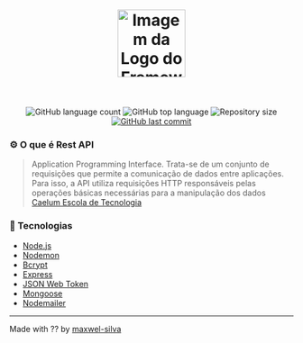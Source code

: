 <h1 align="center">
  <img alt="Imagem da Logo do Framework node.js" src="https://www.pinclipart.com/picdir/big/102-1024697_related-wallpapers-node-js-logo-png-clipart.png" height="120" /><br><br>
</h1>

<p align="center">
  <img alt="GitHub language count" src="https://img.shields.io/github/languages/count/maxwel-silva/node-rest-api">
  <img alt="GitHub top language" src="https://img.shields.io/github/languages/top/maxwel-silva/node-rest-api">
  <img alt="Repository size" src="https://img.shields.io/github/repo-size/maxwel-silva/node-rest-api">
  <a href="https://github.com/maxwel-silva/node-rest-api/commits/master">
  <img alt="GitHub last commit" src="https://img.shields.io/github/last-commit/maxwel-silva/node-rest-api">
  </a>
  </p>
  
  ### :gear: O que é Rest API
 > Application Programming Interface. Trata-se de um conjunto de requisições que permite a comunicação de dados entre aplicações. Para isso, a API utiliza requisições HTTP responsáveis pelas operações básicas necessárias para a manipulação dos dados
  [Caelum Escola de Tecnologia](https://blog.caelum.com.br/rest-principios-e-boas-praticas/)
  
  ### :rocket: Tecnologias
  
-  [Node.js](https://www.nodejs.org/en/)
-  [Nodemon](https://nodemon.io/)
-  [Bcrypt](https://www.npmjs.com/package/bcryptjs)
-  [Express](https://expressjs.com/)
-  [JSON Web Token](https://www.npmjs.com/package/jsonwebtoken)
-  [Mongoose](https://www.npmjs.com/package/mongoose)
-  [Nodemailer](https://nodemailer.com/about/)

---

Made with ?? by [maxwel-silva](https://github.com/maxwel-silva)

